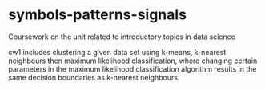 # symbols-patterns-signals
Coursework on the unit related to introductory topics in data science

cw1 includes clustering a given data set using k-means, k-nearest neighbours then maximum likelihood classification, where changing certain parameters in the maximum likelihood classification algorithm results in the same decision boundaries as k-nearest neighbours.
